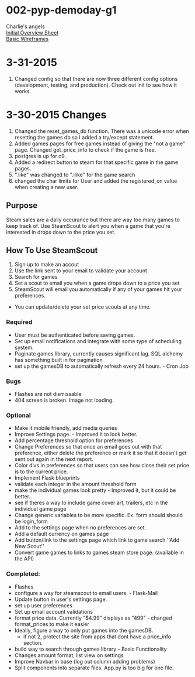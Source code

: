 # 002-pyp-demoday-g1
Charlie's angels  
[Initial Overview Sheet](https://docs.google.com/document/d/1qt_IZOc579Qe8HO5wrb--vzrk4acdOavfqp7vlH7crw/edit)  
[Basic Wireframes](https://docs.google.com/presentation/d/1vJZhuTA-SrLgKG1RMaPhud2BZqDFzHbbWi4EKOhzvHE/edit#slide=id.p)  

# 3-31-2015
1. Changed config so that there are now three different config options (development, testing, and production). Check out init to see how it works. 

# 3-30-2015 Changes
1. Changed  the reset_games_db function. There was a unicode error when resetting the games db so I added a try/except statement.
2. Added games pages for free games instead of giving the "not a game" page. Changed get_price_info to check if the game is free.
3. postgres is up for c9.
4. Added a redirect button to steam for that specific game in the game pages.
5. ".like" was changed to ".ilike" for the game search
6. changed  the char limits for User and added the registered_on value when creating a new user.

## Purpose
Steam sales are a daily occurance but there are way too many games to keep track of. Use SteamScout to alert you
when a game that you're interested in drops down to the price you set. 

## How To Use SteamScout
1. Sign up to make an accout
2. Use the link sent to your email to validate your account
3. Search for games
4. Set a scout to email you when a game drops down to a price you set
5. SteamScout will email you automatically if any of your games hit your preferences.

- You can update/delete your set price scouts at any time.

### Required

+ User must be authenticated before saving games.
+ Set up email notifications and integrate with some type of scheduling system. 
+ Paginate games library, currently causes significant lag. SQL alchemy has something built in for pagination
+ set up the gamesDB to automatically refresh every 24 hours. - Cron Job

### Bugs
+ Flashes are not dismissable 
+ 404 screen is broken. Image not loading.

### Optional

+ Make it mobile friendly, add media queries
+ Improve Settings page. - Improved it to look better.
+ Add percentage threshold option for preferences
+ Change Preferences so that once an email goes out with that preference, 
either delete the preference or mark it so that it doesn't get sent out again in the next report. 
+ Color divs in preferences so that users can see how close their set price is to the current price. 
+ Implement Flask blueprints
+ validate each integer in the amount threshold form
+ make the individual games look pretty - Improved it, but it could be better..
+ see if theres a way to include game cover art, trailers, etc in the individual game page
+ Change generic variables to be more specific. Ex. form should should be login_form
+ Add to the settings page when no preferences are set. 
+ Add a default currency on games page
+ Add button/link to the settings page which link to game search ''Add New Scout''
+ Convert game games to links to games steam store page. (available in the API)


### Completed:
- Flashes
- configure a way for steamscout to email users. - Flask-Mail
- Update button in user's settings page.
- set up user preferences
- Set up email account validations
- format price data. Currently "$4.99" displays as "499" - changed format_prices to make it easier
- Ideally, figure a way to only put games into the gamesDB. 
    - if not 2, protect the site from apps that dont have a price_info section.
- build way to search through games library - Basic Functionality
- Changes amount format, list view on settings 
- Improve Navbar in base (log out column adding problems)
- Split components into separate files. App.py is too big for one file.